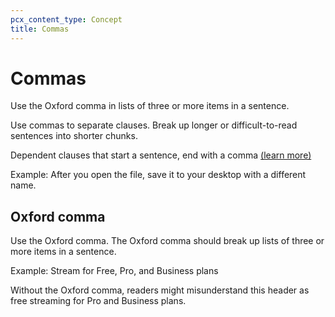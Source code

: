 ```yaml
---
pcx_content_type: Concept
title: Commas
---
```


# Commas 

Use the Oxford comma in lists of three or more items in a sentence.

Use commas to separate clauses. Break up longer or difficult-to-read sentences into shorter chunks.

Dependent clauses that start a sentence, end with a comma [(learn more)](https://www.dailywritingtips.com/subordinate-clauses-and-commas/)

Example: After you open the file, save it to your desktop with a different name.

## Oxford comma

Use the Oxford comma. The Oxford comma should break up lists of three or more items in a sentence.

Example:  Stream for Free, Pro, and Business plans

Without the Oxford comma, readers might misunderstand this header as free streaming for Pro and Business plans.